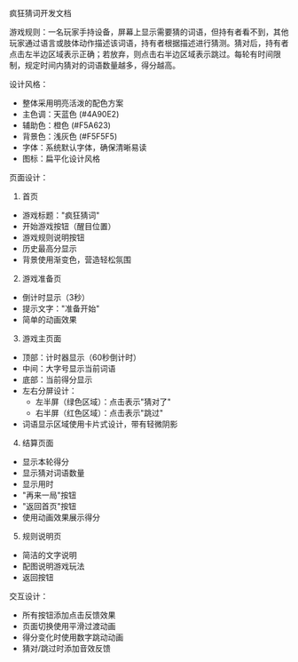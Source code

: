 疯狂猜词开发文档

游戏规则：一名玩家手持设备，屏幕上显示需要猜的词语，但持有者看不到，其他玩家通过语言或肢体动作描述该词语，持有者根据描述进行猜测。猜对后，持有者点击左半边区域表示正确；若放弃，则点击右半边区域表示跳过。每轮有时间限制，规定时间内猜对的词语数量越多，得分越高。

设计风格：
- 整体采用明亮活泼的配色方案
- 主色调：天蓝色 (#4A90E2)
- 辅助色：橙色 (#F5A623)
- 背景色：浅灰色 (#F5F5F5)
- 字体：系统默认字体，确保清晰易读
- 图标：扁平化设计风格

页面设计：

1. 首页
- 游戏标题："疯狂猜词"
- 开始游戏按钮（醒目位置）
- 游戏规则说明按钮
- 历史最高分显示
- 背景使用渐变色，营造轻松氛围

2. 游戏准备页
- 倒计时显示（3秒）
- 提示文字："准备开始"
- 简单的动画效果

3. 游戏主页面
- 顶部：计时器显示（60秒倒计时）
- 中间：大字号显示当前词语
- 底部：当前得分显示
- 左右分屏设计：
  * 左半屏（绿色区域）：点击表示"猜对了"
  * 右半屏（红色区域）：点击表示"跳过"
- 词语显示区域使用卡片式设计，带有轻微阴影

4. 结算页面
- 显示本轮得分
- 显示猜对词语数量
- 显示用时
- "再来一局"按钮
- "返回首页"按钮
- 使用动画效果展示得分

5. 规则说明页
- 简洁的文字说明
- 配图说明游戏玩法
- 返回按钮

交互设计：
- 所有按钮添加点击反馈效果
- 页面切换使用平滑过渡动画
- 得分变化时使用数字跳动动画
- 猜对/跳过时添加音效反馈